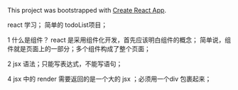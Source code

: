 This project was bootstrapped with [Create React App](https://github.com/facebookincubator/create-react-app).


react 学习； 简单的 todoList项目；

1 什么是组件？ 
     react 是采用组件化开发，首先应该明白组件的概念； 简单说，组件就是页面上的一部分；多个组件构成了整个页面；

2 jsx 语法；只能写表达式，不能写语句；

4 jsx 中的 render 需要返回的是一个大的 jsx ；必须用一个div 包裹起来；
    